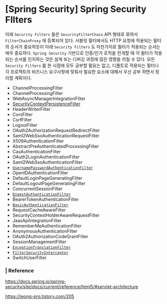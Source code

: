 # [Spring Security] Spring Security FIlters 

아래 `Security Filters` 들은 `SecurityFilterChain` API 형태로 묶여서 `FilterChainProxy` 에 등록되어 있다. 서블릿 필터에서도 HTTP 요청에 적용되는 필터의 순서가 중요하듯이 아래 `Security Filters` 도 마찬가지로 필터가 적용되는 순서는 매우 중요하다. `Spring Security` 기반으로 인증/인가 로직을 전개할 때 각 필터가 적용되는 순서를 인지하는 것은 설계 또는 디버깅 과정에 많은 영향을 끼칠 수 있다. 모든 `Security Filters` 를 한 시점에 모두 공부할 필요는 없고, 디폴트로 적용되는 필터나 각 프로젝트의 비즈니스 요구사항에 맞춰서 필요한 요소에 대해서 우선 공부 하면서 정리할 계획이다.

- ChannelProcessingFilter
- ChannelProcessingFilter
- WebAsyncManagerIntegrationFilter
- <u>SecurityContextPersistenceFilter</u>
- HeaderWriterFilter
- CorsFilter
- CsrfFilter
- LogoutFilter
- OAuth2AuthorizationRequestRedirectFilter
- Saml2WebSsoAuthenticationRequestFilter
- X509AuthenticationFilter
- AbstractPreAuthenticatedProcessingFilter
- CasAuthenticationFilter
- OAuth2LoginAuthenticationFilter
- Saml2WebSsoAuthenticationFilter
- [`UsernamePasswordAuthenticationFilter`](https://docs.spring.io/spring-security/site/docs/current/reference/html5/#servlet-authentication-usernamepasswordauthenticationfilter)
- OpenIDAuthenticationFilter
- DefaultLoginPageGeneratingFilter
- DefaultLogoutPageGeneratingFilter
- ConcurrentSessionFilter
- [`DigestAuthenticationFilter`](https://docs.spring.io/spring-security/site/docs/current/reference/html5/#servlet-authentication-digest)
- BearerTokenAuthenticationFilter
- [`BasicAuthenticationFilter`](https://docs.spring.io/spring-security/site/docs/current/reference/html5/#servlet-authentication-basic)
- RequestCacheAwareFilter
- SecurityContextHolderAwareRequestFilter
- JaasApiIntegrationFilter
- RememberMeAuthenticationFilter
- AnonymousAuthenticationFilter
- OAuth2AuthorizationCodeGrantFilter
- SessionManagementFilter
- [`ExceptionTranslationFilter`](https://docs.spring.io/spring-security/site/docs/current/reference/html5/#servlet-exceptiontranslationfilter)
- [`FilterSecurityInterceptor`](https://docs.spring.io/spring-security/site/docs/current/reference/html5/#servlet-authorization-filtersecurityinterceptor)
- SwitchUserFilter



### | Reference

https://docs.spring.io/spring-security/site/docs/current/reference/html5/#servlet-architecture

https://jeong-pro.tistory.com/205